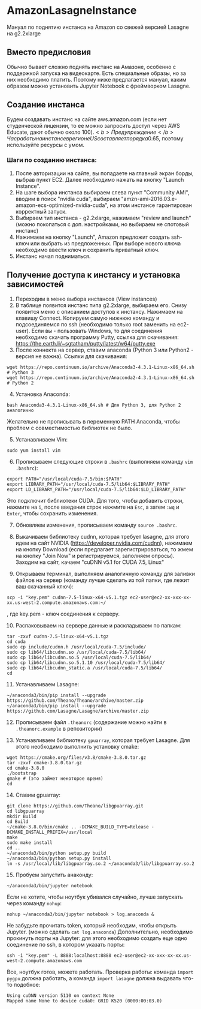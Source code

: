 # AmazonLasagneInstance
Мануал по поднятию инстанса на Amazon со свежей версией Lasagne на g2.2xlarge

## Вместо предисловия
Обычно бывает сложно поднять инстанс на Амазоне, особенно с поддержкой запуска на видеокарте. Есть специальные образы, но за них необходимо платить. Поэтому ниже предлагается мануал, каким образом можно установить Jupyter Notebook с фреймворком Lasagne.

## Создание инстанса
Будем создавать инстанс на сайте aws.amazon.com (если нет студенческой лицензии, то ее можно запросить доступ через AWS Educate, дают обычно около 100$).
<b>Предупреждение</b> Час работы на инстансе в регионе US составляет порядка 0.65$, поэтому используйте ресурсы с умом.
### Шаги по созданию инстанса:
1. После авторизации на сайте, вы попадаете на главный экран борды, выбрав пункт EC2. Далее необходимо нажать на кнопку "Launch Instance".
2. На шаге выбора инстанса выбираем слева пункт "Community AMI", вводим в поиск "nvidia cuda", выбираем "amzn-ami-2016.03.e-amazon-ecs-optimized-nvidia-cuda", на этом инстансе гарантирован корректный запуск.
3. Выбираем тип инстанса - g2.2xlarge, нажимаем "review and launch" (можно покопаться с доп. настройками, но выбираем не спотовый инстанс)
4. Нажимаем на кнопку "Launch", Amazon предложит создать ssh-ключ или выбрать из предложенных. При выборе нового ключа необходимо ввести ключ и сохранить приватный ключ.
5. Инстанс начал подниматься.

## Получение доступа к инстансу и установка зависимостей
1. Переходим в меню выбора инстансов (View instances)
2. В таблице появится инстанс типа g2.2xlarge, выбираем его. Снизу появится меню с описанием доступов к инстансу. Нажимаем на клавишу Connect. Копируем самую нижнюю команду и подсоединяемся по ssh (необходимо только root заменить на ec2-user). Если вы - пользовать Windows, то для соединения необходимо скачать программу Putty, ссылка для скачивания: https://the.earth.li/~sgtatham/putty/latest/w64/putty.exe
3. После коннекта на сервер, ставим anaconda (Python 3 или Python2 - версия не важна). Ссылки для скачивания:
```
wget https://repo.continuum.io/archive/Anaconda3-4.3.1-Linux-x86_64.sh # Python 3
wget https://repo.continuum.io/archive/Anaconda2-4.3.1-Linux-x86_64.sh # Python 2
```
4. Установка Anaconda:
```
bash Anaconda3-4.3.1-Linux-x86_64.sh # Для Python 3, для Python 2 аналогично
```
Желательно не прописывать в переменную PATH Anaconda, чтобы проблем с совместимостью библиотек не было.

5. Устанавливаем Vim:
```
sudo yum install vim
```
6. Прописываем следующие строки в `.bashrc` (выполняем команду `vim .bashrc`):
```
export PATH="/usr/local/cuda-7.5/bin:$PATH"
export LIBRARY_PATH="/usr/local/cuda-7.5/lib64:$LIBRARY_PATH"
export LD_LIBRARY_PATH="/usr/local/cuda-7.5/lib64:$LD_LIBRARY_PATH"
```
Это подключит библиотеки CUDA. Для того, чтобы добавить строки, нажмите на `i`, после введения строк нажмите на `Esc`, а затем `:wq` и `Enter`, чтобы сохранить изменения.

7. Обновляем изменения, прописываем команду `source .bashrc`.

8. Выкачиваем библиотеку cudnn, которая требует lasagne, для этого идем на сайт NVIDIA (https://developer.nvidia.com/cudnn), нажимаем на кнопку Download (если предлагает зарегистрироваться, то жмем на кнопку "Join Now" и регистрируемся, заполняем опросы). Заходим на сайт, качаем "cuDNN v5.1 for CUDA 7.5, Linux"

9. Открываем терминал, выполняем аналогичную команду для заливки файлов на сервер (команду лучше сделать из той папки, где лежит ваш скачанный ключ):
```
scp -i "key.pem" cudnn-7.5-linux-x64-v5.1.tgz ec2-user@ec2-xx-xxx-xx-xx.us-west-2.compute.amazonaws.com:~/
```
, где key.pem - ключ соединения к серверу.

10. Распаковываем на сервере данные и раскладываем по папкам:
```
tar -zxvf cudnn-7.5-linux-x64-v5.1.tgz
cd cuda
sudo cp include/cudnn.h /usr/local/cuda-7.5/include/
sudo cp lib64/libcudnn.so /usr/local/cuda-7.5/lib64/
sudo cp lib64/libcudnn.so.5 /usr/local/cuda-7.5/lib64/
sudo cp lib64/libcudnn.so.5.1.10 /usr/local/cuda-7.5/lib64/
sudo cp lib64/libcudnn_static.a /usr/local/cuda-7.5/lib64/
cd
```

11. Устанавливаем Lasagne:
```
~/anaconda3/bin/pip install --upgrade https://github.com/Theano/Theano/archive/master.zip
~/anaconda3/bin/pip install --upgrade https://github.com/Lasagne/Lasagne/archive/master.zip
```

12. Прописываем файл `.theanorc` (содержание можно найти в `.theanorc.example` в репозитории)

13. Устанавливаем библиотеку `gpuarray`, которая требует Lasagne. Для этого необходимо выполнить установку cmake:
```
wget https://cmake.org/files/v3.8/cmake-3.8.0.tar.gz
tar -zxvf cmake-3.8.0.tar.gz
cd cmake-3.8.0
./bootstrap
gmake # (это займет некоторое время)
cd
```

14. Ставим gpuarray:
```
git clone https://github.com/Theano/libgpuarray.git
cd libgpuarray
mkdir Build
cd Build
~/cmake-3.8.0/bin/cmake .. -DCMAKE_BUILD_TYPE=Release -DCMAKE_INSTALL_PREFIX=/usr/local
make
sudo make install
cd ..
~/anaconda3/bin/python setup.py build
~/anaconda3/bin/python setup.py install
ln -s /usr/local/lib/libgpuarray.so.2 ~/anaconda3/lib/libgpuarray.so.2
```

15. Пробуем запустить анаконду:
```
~/anaconda3/bin/jupyter notebook
```

Если не хотите, чтобы ноутбук убивался случайно, лучше запускать через команду `nohup`:
```
nohup ~/anaconda3/bin/jupyter notebook > log.anaconda &
```
Не забудьте прочитать token, который необходим, чтобы открыть Jupyter. (можно сделать `cat log.anaconda`)
Дополнительно, необходимо прокинуть порты на Jupyter: для этого необходимо создать еще одно соединение по ssh, в котором указать порты:
```
ssh -i "key.pem" -L 8888:localhost:8888 ec2-user@ec2-xx-xxx-xx-xx.us-west-2.compute.amazonaws.com
```

Все, ноутбук готов, можете работать. Проверка работы: команда `import pygpu` должна работать, а команда `import lasagne` должна выдавать что-то подобное:
```
Using cuDNN version 5110 on context None
Mapped name None to device cuda0: GRID K520 (0000:00:03.0)
```
